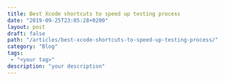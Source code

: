 ```yaml
---
title: Best Xcode shortcuts to speed up testing process
date: "2019-09-25T23:05:28+0200"
layout: post
draft: false
path: "/articles/best-xcode-shortcuts-to-speed-up-testing-process/"
category: "Blog"
tags:
 - "<your tag>"
description: "your description"
---
```


<!-- https://www.mokacoding.com/blog/xcode-testing-shortcuts/ -->